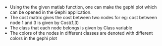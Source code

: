- Using the the given matlab function, one can make the gephi plot which can be opened in the Gephi application. 
- The cost matrix gives the cost between two nodes for eg: cost between node 1 and 3 is given by Cost(1,3)
- The class that each node belongs is given by Class variable
- The colors of the nodes in different classes are denoted with different colors in the gephi plot
